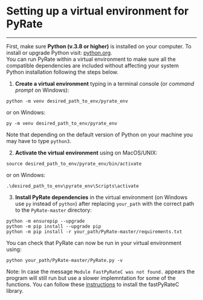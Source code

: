 # Setting up a virtual environment for PyRate

***
 
First, make sure **Python (v.3.8 or higher)** is installed on your computer. To install or upgrade Python visit: [python.org](https://www.python.org/downloads/).    
You can run PyRate within a virtual environment to make sure all the compatible dependencies are included without affecting your system Python installation following the steps below.

1) **Create a virtual environment** typing in a terminal console (or *command prompt* on Windows): 

```
python -m venv desired_path_to_env/pyrate_env
```  
or on Windows:

```
py -m venv desired_path_to_env/pyrate_env
```  
Note that depending on the default version of Python on your machine you may have to type `python3`. 

2) **Activate the virtual environment** using on MacOS/UNIX: 

```
source desired_path_to_env/pyrate_env/bin/activate
```
or on Windows:

```
.\desired_path_to_env\pyrate_env\Scripts\activate
```  

3) **Install PyRate dependencies** in the virtual environment (on Windows use `py` instead of `python`) after replacing `your_path` with the correct path to the `PyRate-master` directory:

```
python -m ensurepip --upgrade
python -m pip install --upgrade pip
python -m pip install -r your_path/PyRate-master/requirements.txt
```

You can check that PyRate can now be run in your virtual environment using:
```
python your_path/PyRate-master/PyRate.py -v
```

Note: In case the message `Module FastPyRateC was not found.` appears the program will still run but use a slower implemntation for some of the functions. You can follow these [instructions](https://github.com/dsilvestro/PyRate/blob/master/pyrate_lib/fastPyRateC/README.md) to install the fastPyRateC library.  

